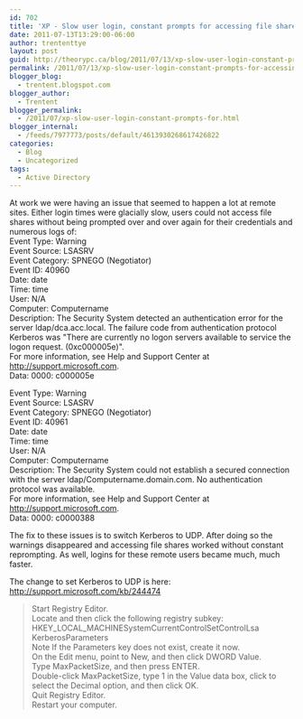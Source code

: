 ```yaml
---
id: 702
title: 'XP - Slow user login, constant prompts for accessing file shares'
date: 2011-07-13T13:29:00-06:00
author: trententtye
layout: post
guid: http://theorypc.ca/blog/2011/07/13/xp-slow-user-login-constant-prompts-for-accessing-file-shares/
permalink: /2011/07/13/xp-slow-user-login-constant-prompts-for-accessing-file-shares/
blogger_blog:
  - trentent.blogspot.com
blogger_author:
  - Trentent
blogger_permalink:
  - /2011/07/xp-slow-user-login-constant-prompts-for.html
blogger_internal:
  - /feeds/7977773/posts/default/4613930268617426822
categories:
  - Blog
  - Uncategorized
tags:
  - Active Directory
---
```

At work we were having an issue that seemed to happen a lot at remote sites. Either login times were glacially slow, users could not access file shares without being prompted over and over again for their credentials and numerous logs of:  
Event Type: Warning  
Event Source: LSASRV  
Event Category: SPNEGO (Negotiator)  
Event ID: 40960  
Date: date  
Time: time  
User: N/A  
Computer: Computername  
Description: The Security System detected an authentication error for the server ldap/dca.acc.local. The failure code from authentication protocol Kerberos was "There are currently no logon servers available to service the logon request. (0xc000005e)".  
For more information, see Help and Support Center at http://support.microsoft.com.  
Data: 0000: c000005e 

Event Type: Warning  
Event Source: LSASRV  
Event Category: SPNEGO (Negotiator)  
Event ID: 40961  
Date: date  
Time: time  
User: N/A  
Computer: Computername  
Description: The Security System could not establish a secured connection with the server ldap/Computername.domain.com. No authentication protocol was available.  
For more information, see Help and Support Center at http://support.microsoft.com.  
Data: 0000: c0000388 

The fix to these issues is to switch Kerberos to UDP. After doing so the warnings disappeared and accessing file shares worked without constant reprompting. As well, logins for these remote users became much, much faster.

The change to set Kerberos to UDP is here:  
http://support.microsoft.com/kb/244474

> Start Registry Editor.  
> Locate and then click the following registry subkey:  
> HKEY\_LOCAL\_MACHINESystemCurrentControlSetControlLsa KerberosParameters  
> Note If the Parameters key does not exist, create it now.  
> On the Edit menu, point to New, and then click DWORD Value.  
> Type MaxPacketSize, and then press ENTER.  
> Double-click MaxPacketSize, type 1 in the Value data box, click to select the Decimal option, and then click OK.  
> Quit Registry Editor.  
> Restart your computer.

<!-- AddThis Advanced Settings generic via filter on the_content -->

<!-- AddThis Share Buttons generic via filter on the_content -->